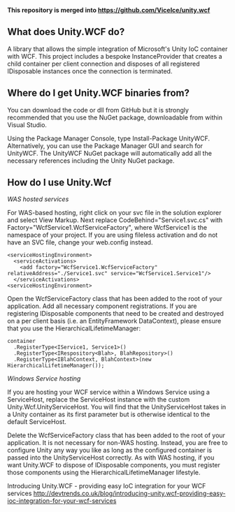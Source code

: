 **This repository is merged into https://github.com/ViceIce/unity.wcf**

## What does Unity.WCF do?

A library that allows the simple integration of Microsoft's Unity IoC container with WCF. This project includes a bespoke InstanceProvider that creates a child container per client connection and disposes of all registered IDisposable instances once the connection is terminated.

## Where do I get Unity.WCF binaries from?

You can download the code or dll from GitHub but it is strongly recommended that you use the NuGet package, downloadable from within Visual Studio.

Using the Package Manager Console, type Install-Package UnityWCF. Alternatively, you can use the Package Manager GUI and search for UnityWCF. The UnityWCF NuGet package will automatically add all the necessary references including the Unity NuGet package.

## How do I use Unity.Wcf

*WAS hosted services*

For WAS-based hosting, right click on your svc file in the solution explorer and select View Markup. Next replace CodeBehind="Service1.svc.cs" with Factory="WcfService1.WcfServiceFactory", where WcfService1 is the namespace of your project. If you are using fileless activation and do not have an SVC file, change your web.config instead.
```
<serviceHostingEnvironment>
  <serviceActivations>
    <add factory="WcfService1.WcfServiceFactory" relativeAddress="./Service1.svc" service="WcfService1.Service1"/>
  </serviceActivations>
<serviceHostingEnvironment>
```

Open the WcfServiceFactory class that has been added to the root of your application. Add all necessary component registrations. If you are registering IDisposable components that need to be created and destroyed on a per client basis (i.e. an EntityFramework DataContext), please ensure that you use the HierarchicalLifetimeManager:
```
container
  .RegisterType<IService1, Service1>()
  .RegisterType<IRespository<Blah>, BlahRepository>()
  .RegisterType<IBlahContext, BlahContext>(new HierarchicalLifetimeManager());
```

*Windows Service hosting*

If you are hosting your WCF service within a Windows Service using a ServiceHost, replace the ServiceHost instance with the custom Unity.Wcf.UnityServiceHost. You will find that the UnityServiceHost takes in a Unity container as its first parameter but is otherwise identical to the default ServiceHost.

Delete the WcfServiceFactory class that has been added to the root of your application. It is not necessary for non-WAS hosting. Instead, you are free to configure Unity any way you like as long as the configured container is passed into the UnityServiceHost correctly. As with WAS hosting, if you want Unity.WCF to dispose of IDisposable components, you must register those components using the HierarchicalLifetimeManager lifestyle.

Introducing Unity.WCF - providing easy IoC integration for your WCF services
http://devtrends.co.uk/blog/introducing-unity.wcf-providing-easy-ioc-integration-for-your-wcf-services
